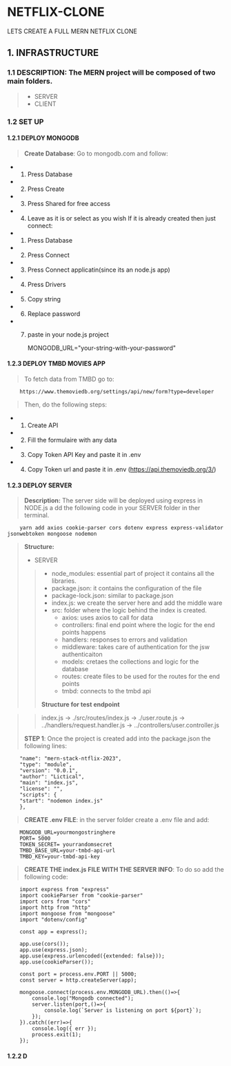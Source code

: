 # NETFLIX-CLONE
LETS CREATE A FULL MERN NETFLIX CLONE
## 1. INFRASTRUCTURE
### 1.1 DESCRIPTION: The MERN project will be composed of two main folders.
> * SERVER
> * CLIENT
### 1.2 SET UP
#### 1.2.1 DEPLOY MONGODB
> **Create Database**: Go to mongodb.com and follow:
* 1. Press Database 
* 2. Press Create
* 3. Press Shared for free access
* 4. Leave as it is or select as you wish
If it is already created then just connect:
* 1. Press Database
* 2. Press Connect
* 3. Press Connect applicatin(since its an node.js app)
* 4. Press Drivers
* 5. Copy string
* 6. Replace password 
* 7. paste in your node.js project
        
        MONGODB_URL="your-string-with-your-password"
#### 1.2.3 DEPLOY TMBD MOVIES APP
> To fetch data from TMBD go to:

        https://www.themoviedb.org/settings/api/new/form?type=developer
 
> Then, do the following steps:
* 1. Create API
* 2. Fill the formulaire with any data
* 3. Copy Token API Key and paste it in .env
* 4. Copy Token url and paste it in .env  (https://api.themoviedb.org/3/)
#### 1.2.3 DEPLOY SERVER
> **Description:** The server side will be deployed using express in NODE.js a
dd the following code in your SERVER folder in ther terminal.
        
        yarn add axios cookie-parser cors dotenv express express-validator jsonwebtoken mongoose nodemon
> **Structure:**
> * SERVER
>> * node_modules: essential part of project it contains all the libraries.
>> * package.json: it contains the configuration of the file
>> * package-lock.json: similar to package.json
>> * index.js: we create the server here and add the middle ware
>> * src: folder where the logic behind the index is created.
>>   * axios: uses axios to call for data
>>   * controllers: final end point where the logic for the end points happens
>>   * handlers: responses to errors and validation
>>   * middleware: takes care of authentication for the jsw authenticaiton
>>   * models: cretaes the collections and logic for the database
>>   * routes: create files to be used for the routes for the end points
>>   * tmbd: connects to the tmbd api
>>  
>>     
>>**Structure for test endpoint**

>> index.js -> ./src/routes/index.js -> ./user.route.js -> ../handlers/request.handler.js -> ../controllers/user.controller.js
> 
> **STEP 1**: Once the project is created add into the package.json the following lines: 

        "name": "mern-stack-ntflix-2023", 
        "type": "module",
        "version": "0.0.1",
        "author": "Lictical",
        "main": "index.js",
        "license": "",
        "scripts": {
        "start": "nodemon index.js"
        },
> **CREATE .env FILE**: in the server folder create a .env file and add:
        
        MONGODB_URL=yourmongostringhere
        PORT= 5000
        TOKEN_SECRET= yourrandomsecret
        TMBD_BASE_URL=your-tmbd-api-url
        TMBD_KEY=your-tmbd-api-key
> **CREATE THE index.js FILE WITH THE SERVER INFO**: To do so add the following code:

        import express from "express"
        import cookieParser from "cookie-parser"
        import cors from "cors"
        import http from "http"
        import mongoose from "mongoose"
        import "dotenv/config"

        const app = express();

        app.use(cors());
        app.use(express.json);
        app.use(express.urlencoded({extended: false}));
        app.use(cookieParser());

        const port = process.env.PORT || 5000;
        const server = http.createServer(app);

        mongoose.connect(process.env.MONGODB_URL).then(()=>{
            console.log("Mongodb connected");
            server.listen(port,()=>{
                console.log(`Server is listening on port ${port}`);
            });
        }).catch((err)=>{
            console.log({ err });
            process.exit(1);
        });

#### 1.2.2 D

